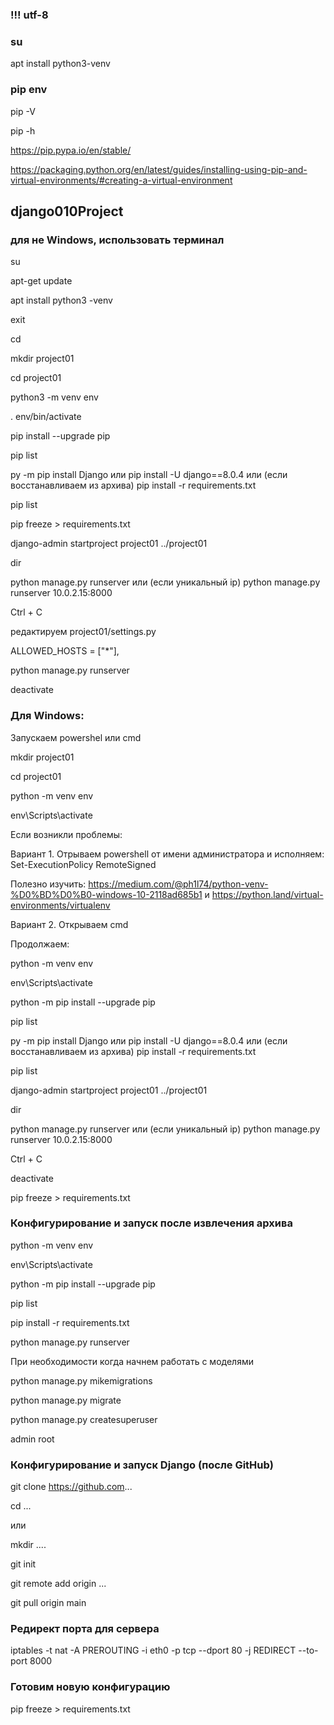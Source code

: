 ### !!! utf-8

### su

apt install python3-venv

### pip env


pip -V

pip -h

https://pip.pypa.io/en/stable/

https://packaging.python.org/en/latest/guides/installing-using-pip-and-virtual-environments/#creating-a-virtual-environment



## django010Project

### для не Windows, использовать терминал

 
su

apt-get update

apt install python3 -venv

exit

cd

mkdir project01

cd project01

python3 -m venv env

. env/bin/activate

pip install --upgrade pip

pip list

py -m pip install Django или  pip install -U django==8.0.4 или (если восстанавливаем из архива) pip install -r requirements.txt  

pip list

pip freeze > requirements.txt

django-admin startproject project01 ../project01

dir

python manage.py runserver или (если уникальный ip)  python manage.py runserver 10.0.2.15:8000

Ctrl + C

редактируем project01/settings.py

ALLOWED_HOSTS = ["*"],

python manage.py runserver 

deactivate

### Для Windows: 

Запускаем powershel или cmd

mkdir project01

cd project01

python -m venv env

env\Scripts\activate

Если возникли проблемы:

Вариант 1. Отрываем powershell от имени администратора и исполняем: Set-ExecutionPolicy RemoteSigned 

Полезно изучить: https://medium.com/@ph1l74/python-venv-%D0%BD%D0%B0-windows-10-2118ad685b1  и https://python.land/virtual-environments/virtualenv

Вариант 2. Открываем cmd

Продолжаем: 

python -m venv env

env\Scripts\activate

python -m pip install --upgrade pip

pip list

py -m pip install Django или  pip install -U django==8.0.4 или (если восстанавливаем из архива) pip install -r requirements.txt  

pip list

django-admin startproject project01 ../project01

dir


python manage.py runserver или (если уникальный ip)  python manage.py runserver 10.0.2.15:8000

Ctrl + C

deactivate

pip freeze > requirements.txt

### Конфигурирование и запуск после извлечения архива

python -m venv env

env\Scripts\activate

python -m pip install --upgrade pip

pip list

pip install -r requirements.txt

python manage.py runserver 

При необходимости когда начнем работать с моделями
 
python manage.py mikemigrations

python manage.py migrate

python manage.py createsuperuser

admin root

### Конфигурирование и запуск Django (после GitHub)

git clone https://github.com...

cd ... 

или

mkdir ....

git init

git remote add origin ...

git pull origin main





### Редирект порта для сервера
iptables -t nat -A PREROUTING -i eth0 -p tcp --dport 80 -j REDIRECT --to-port 8000

### Готовим новую конфигурацию 

pip freeze > requirements.txt

